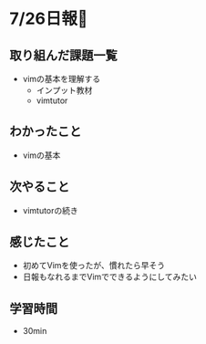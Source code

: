 # 7/26日報🐶

## 取り組んだ課題一覧

* vimの基本を理解する
  * インプット教材
  * vimtutor

## わかったこと

* vimの基本

## 次やること

* vimtutorの続き

## 感じたこと

* 初めてVimを使ったが、慣れたら早そう
* 日報もなれるまでVimでできるようにしてみたい

## 学習時間

* 30min
